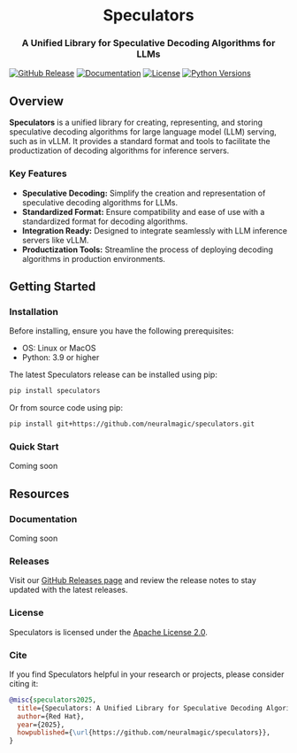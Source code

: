 <h1 align="center">
Speculators
</h1>

<h3 align="center">
A Unified Library for Speculative Decoding Algorithms for LLMs
</h3>

[![GitHub Release](https://img.shields.io/github/release/neuralmagic/speculators.svg?label=Version)](https://github.com/neuralmagic/speculators/releases) [![Documentation](https://img.shields.io/badge/Documentation-8A2BE2?logo=read-the-docs&logoColor=%23ffffff&color=%231BC070)](https://github.com/neuralmagic/speculators/tree/main/docs) [![License](https://img.shields.io/github/license/neuralmagic/speculators.svg)](https://github.com/neuralmagic/speculators/blob/main/LICENSE) [![Python Versions](https://img.shields.io/badge/Python-3.9--3.13-orange)](https://pypi.python.org/pypi/speculators)

## Overview

**Speculators** is a unified library for creating, representing, and storing speculative decoding algorithms for large language model (LLM) serving, such as in vLLM. It provides a standard format and tools to facilitate the productization of decoding algorithms for inference servers.

### Key Features

- **Speculative Decoding:** Simplify the creation and representation of speculative decoding algorithms for LLMs.
- **Standardized Format:** Ensure compatibility and ease of use with a standardized format for decoding algorithms.
- **Integration Ready:** Designed to integrate seamlessly with LLM inference servers like vLLM.
- **Productization Tools:** Streamline the process of deploying decoding algorithms in production environments.

## Getting Started

### Installation

Before installing, ensure you have the following prerequisites:

- OS: Linux or MacOS
- Python: 3.9 or higher

The latest Speculators release can be installed using pip:

```bash
pip install speculators
```

Or from source code using pip:

```bash
pip install git+https://github.com/neuralmagic/speculators.git
```

### Quick Start

Coming soon

## Resources

### Documentation

Coming soon

### Releases

Visit our [GitHub Releases page](https://github.com/neuralmagic/speculators/releases) and review the release notes to stay updated with the latest releases.

### License

Speculators is licensed under the [Apache License 2.0](https://github.com/neuralmagic/speculators/blob/main/LICENSE).

### Cite

If you find Speculators helpful in your research or projects, please consider citing it:

```bibtex
@misc{speculators2025,
  title={Speculators: A Unified Library for Speculative Decoding Algorithms in LLM Serving},
  author={Red Hat},
  year={2025},
  howpublished={\url{https://github.com/neuralmagic/speculators}},
}
```
